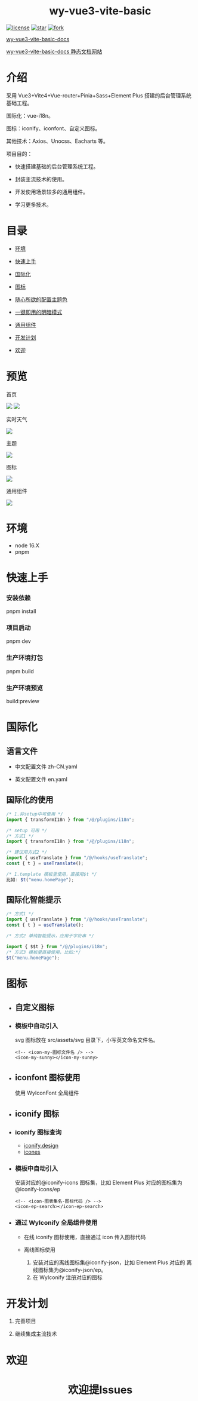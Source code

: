 <h1 align="center">wy-vue3-vite-basic</h1>

[![license](https://img.shields.io/badge/license-MIT-green)](LICENSE)
<a href='https://gitee.com/little-star227/wy-vue3-vite-basic/stargazers'><img src='https://gitee.com/little-star227/wy-vue3-vite-basic/badge/star.svg?theme=dark' alt='star'></img></a>
<a href='https://gitee.com/little-star227/wy-vue3-vite-basic/members'><img src='https://gitee.com/little-star227/wy-vue3-vite-basic/badge/fork.svg?theme=dark' alt='fork'></img></a>

[wy-vue3-vite-basic-docs](https://gitee.com/little-star227/wy-vue3-vite-basic-docs)

[wy-vue3-vite-basic-docs 静态文档网站](https://little-star227.gitee.io/wy-vue3-vite-basic-docs)

# 介绍

采用 Vue3+Vite4+Vue-router+Pinia+Sass+Element Plus 搭建的后台管理系统基础工程。

国际化：vue-i18n。

图标：iconify、iconfont、自定义图标。

其他技术：Axios、Unocss、Eacharts 等。

项目目的：

- 快速搭建基础的后台管理系统工程。

- 封装主流技术的使用。

- 开发使用场景较多的通用组件。

- 学习更多技术。

# 目录

- [环境](#环境)

- [快速上手](#快速上手)

- [国际化](#国际化)

- [图标](#图标)

- [随心所欲的配置主题色](https://little-star227.gitee.io/wy-vue3-vite-basic/#/theme)

- [一键即用的明暗模式](https://little-star227.gitee.io/wy-vue3-vite-basic-docs/component/WyDarkToogle.html)

- [通用组件](https://little-star227.gitee.io/wy-vue3-vite-basic-docs/component/WySwitch.html)

- [开发计划](#开发计划)

- [欢迎](#欢迎)

# 预览

首页

<img src="https://thumbnail0.baidupcs.com/thumbnail/026bdd7bdp84cd0d28274bb6abf02cff?fid=936677304-250528-378788464162644&rt=pr&sign=FDTAER-DCb740ccc5511e5e8fedcff06b081203-ZS4Mjkii3F8ePWjt7av00pqtPcc%3d&expires=8h&chkbd=0&chkv=0&dp-logid=8894489674394571357&dp-callid=0&time=1684159200&size=c1999_u1999&quality=100&vuk=936677304&ft=image"/>

<img src="https://gitee.com/little-star227/wy-data-warehouse/raw/master/wy-vue3-vite-basic1.png"/>

实时天气

<img src="https://thumbnail0.baidupcs.com/thumbnail/407ed30eco0959001f5816fa08897225?fid=936677304-250528-127965096981791&rt=pr&sign=FDTAER-DCb740ccc5511e5e8fedcff06b081203-d9sco%2f8h6YqgJIVLVf4N20%2faTko%3d&expires=8h&chkbd=0&chkv=0&dp-logid=8894489674394571357&dp-callid=0&time=1684159200&size=c1999_u1999&quality=100&vuk=936677304&ft=image"/>

主题

<img src="https://thumbnail0.baidupcs.com/thumbnail/ca97a6258k39c44221c96ac28179f2af?fid=936677304-250528-1015308519690737&rt=pr&sign=FDTAER-DCb740ccc5511e5e8fedcff06b081203-TUZmJsT%2bbLc7vdKqn0WlREtQXaA%3d&expires=8h&chkbd=0&chkv=0&dp-logid=8894489674394571357&dp-callid=0&time=1684159200&size=c1999_u1999&quality=100&vuk=936677304&ft=image"/>

图标

<img src="https://thumbnail0.baidupcs.com/thumbnail/fd4c61564n8cae17f891525e56e5e7cf?fid=936677304-250528-803509229020670&rt=pr&sign=FDTAER-DCb740ccc5511e5e8fedcff06b081203-r6eRmqsoAHXWOOJXQQA60t8Yq8U%3d&expires=8h&chkbd=0&chkv=0&dp-logid=8894489674394571357&dp-callid=0&time=1684159200&size=c1999_u1999&quality=100&vuk=936677304&ft=image" />

通用组件

<img src="https://thumbnail0.baidupcs.com/thumbnail/acd76f0e7g239145d124ec284f93327d?fid=936677304-250528-364678419460333&rt=pr&sign=FDTAER-DCb740ccc5511e5e8fedcff06b081203-oxHkpE4zrQ%2buiXWiSBTEZbFdoUA%3d&expires=8h&chkbd=0&chkv=0&dp-logid=8894489674394571357&dp-callid=0&time=1684159200&size=c1999_u1999&quality=100&vuk=936677304&ft=image" />

# 环境

- node 16.X
- pnpm

# 快速上手

### 安装依赖

pnpm install

### 项目启动

pnpm dev

### 生产环境打包

pnpm build

### 生产环境预览

build:preview

# 国际化

## 语言文件

- 中文配置文件 zh-CN.yaml

- 英文配置文件 en.yaml

## 国际化的使用

```ts
/* 1.非setup中可使用 */
import { transformI18n } from "/@/plugins/i18n";
```

```ts
/* setup 可用 */
/* 方式1 */
import { transformI18n } from "/@/plugins/i18n";

/* 建议用方式2 */
import { useTranslate } from "/@/hooks/useTranslate";
const { t } = useTranslate();
```

```ts
/* 1.template 模板里使用，直接用$t */
比如: $t("menu.homePage");
```

## 国际化智能提示

```ts
/* 方式1 */
import { useTranslate } from "/@/hooks/useTranslate";
const { t } = useTranslate();

/* 方式2 单纯智能提示，应用于字符串 */

import { $$t } from "/@/plugins/i18n";
/* 方式3 模板里直接使用，比如:*/
$t("menu.homePage");
```

# 图标

- ## 自定义图标

- ### 模板中自动引入

  svg 图标放在 src/assets/svg 目录下，小写英文命名文件名。

  ```vue
  <!-- <icon-my-图标文件名 /> -->
  <icon-my-sunny></icon-my-sunny>
  ```

- ## iconfont 图标使用

  使用 WyIconFont 全局组件

- ## iconify 图标

- ### iconify 图标查询

  - [iconify.design](https://icon-sets.iconify.design/)
  - [icones](https://icones.js.org/)

- ### 模板中自动引入

  安装对应的@iconify-icons 图标集，比如 Element Plus 对应的图标集为@iconify-icons/ep

  ```vue
  <!-- <icon-图表集名-图标代码 /> -->
  <icon-ep-search></icon-ep-search>
  ```

- ### 通过 WyIconify 全局组件使用

  - 在线 iconify 图标使用，直接通过 icon 传入图标代码

  - 离线图标使用
    1. 安装对应的离线图标集@iconify-json，比如 Element Plus 对应的 离线图标集为@iconify-json/ep。
    2. 在 WyIconify 注册对应的图标

# 开发计划

1. 完善项目

2. 继续集成主流技术

# 欢迎

<h1 align="center">欢迎提Issues</h1>
